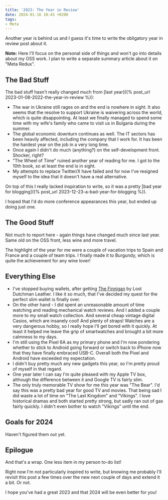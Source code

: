 ```yaml
---
title: '2023: The Year in Review'
date: 2024-01-16 10:43 +0200
tags:
- Meta
---
```


Another year is behind us and I guess it's time to write the
obligatory year in review post about it.

**Note:** Here I'll focus on the personal side of things and won't go into details about my OSS work. I plan to write a separate summary article about it on "Meta Redux".

## The Bad Stuff

The bad stuff hasn't really changed much from [last year]({% post_url 2023-01-08-2022-the-year-in-review %}):

- The war in Ukraine still rages on and the end is nowhere in sight. It also seems that the resolve to support Ukraine is waivering across the world, which is quite disappointing. At least we finally managed to spend some time with my wife's family who came to visit us in Bulgaria during the summer.
- The global economic downturn continues as well. The IT sectors has been heavily affected, including the company that I work for. It has been the hardest year on the job in a very long time.
- Once again I didn't do much (anything?) on the self-development front. Shocker, right?
- "The Wheel of Time" ruined another year of reading for me. I got to the 10th book, so at least the end is in sight.
- My attempts to replace Twitter/X have failed and for now I've resigned myself to the idea that it doesn't have a real alternative.

On top of this I really lacked inspiration to write, so it was a pretty [bad year for blogging]({% post_url 2023-12-23-a-bad-year-for-blogging %}).

I hoped that I'd do more conference appearances this year, but ended up doing just one.

## The Good Stuff

Not much to report here - again things have changed much since last year. Same old on the OSS front, less wine and more travel.

The highlight of the year for me were a couple of vacation trips to Spain and France and a couple of team trips. I finally made it to Burgundy, which is quite the achievement for any wine lover!

## Everything Else

- I've stopped buying wallets, after getting [The Finnigan](https://www.lostdutchmanleather.com/products/the-finnigan) by Lost Dutchman Leather. I like it so much, that I've decided my quest for the perfect slim wallet is finally over.
- On the other hand - I did spent an unreasonable amount of time watching and reading mechanical watch reviews. And I added a couple more to my small watch collection. And several cheap vintage digital Casios, which are insanely cool! And plenty of straps! Watches are a very dangerous hobby, so I really hope I'll get bored with it quickly. At least it helped me leave the grip of smartwatches and brought a bit more calmness to my days.
- I'm still using the Pixel 6A as my primary phone and I'm now pondering whether to stick to Android going forward or switch back to iPhone now that they have finally embraced USB-C. Overall both the Pixel and Android have exceeded my expectation.
- I didn't buy pretty much any new gadgets this year, so I'm pretty proud of myself in that regard.
- One year later I can say I'm quite pleased with my Apple TV box, although the difference between it and Google TV is fairly slim.
- The only truly memorable TV show for me this year was "The Bear". I'd say this was a pretty bad year for good TV and movies. That being sad I did waste a lot of time on "The Last Kingdom" and "Vikings". I love historical dramas and both started pretty strong, but sadly ran out of gas fairly quickly. I didn't even bother to watch "Vikings" until the end.

## Goals for 2024

Haven't figured them out yet.

## Epilogue

And that's a wrap. One less item in my person to-do list!

Right now I'm not particularly inspired to write, but knowing me probably I'll revisit this post a few times
over the new next couple of days and extend it a bit. Or not.

I hope you've had a great 2023 and that 2024 will be even better for you!
